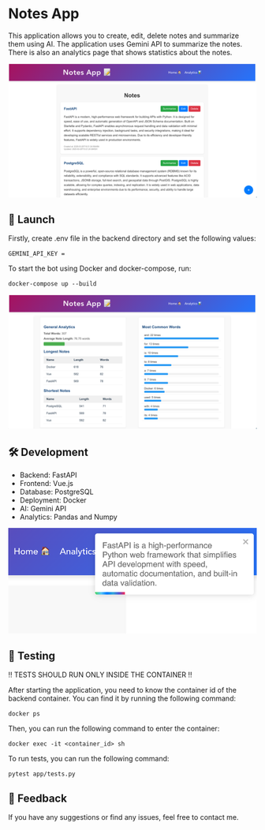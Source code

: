 # Notes App

This application allows you to create, edit, delete notes and summarize them using AI. The application uses Gemini API to summarize the notes. There is also an analytics page that shows statistics about the notes.

![Home page](/images/home.png)

## 🚀 Launch

Firstly, create .env file in the backend directory and set the following values:
```
GEMINI_API_KEY =
```

To start the bot using Docker and docker-compose, run:
```
docker-compose up --build
```

![Analytics page](/images/analytics.png)

## 🛠️ Development

* Backend: FastAPI
* Frontend: Vue.js
* Database: PostgreSQL
* Deployment: Docker
* AI: Gemini API
* Analytics: Pandas and Numpy

![Summarize](/images/summarize.png)

## 🧪 Testing

‼️ TESTS SHOULD RUN ONLY INSIDE THE CONTAINER ‼️

After starting the application, you need to know the container id of the backend container. You can find it by running the following command:
```
docker ps
```

Then, you can run the following command to enter the container:
```
docker exec -it <container_id> sh
```

To run tests, you can run the following command:
```
pytest app/tests.py
```

## 📩 Feedback

If you have any suggestions or find any issues, feel free to contact me.
